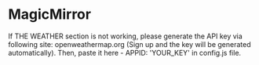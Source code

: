# MagicMirror 

If THE WEATHER section is not working, please generate the API key via following site: openweathermap.org
(Sign up and the key will be generated automatically). Then, paste it here - APPID: 'YOUR_KEY' in config.js file.
